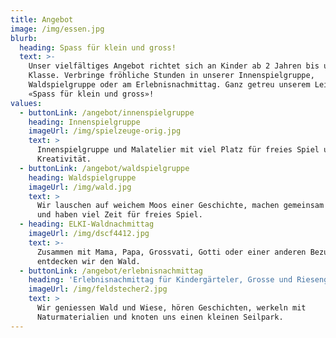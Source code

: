 ```yaml
---
title: Angebot
image: /img/essen.jpg
blurb:
  heading: Spass für klein und gross!
  text: >-
    Unser vielfältiges Angebot richtet sich an Kinder ab 2 Jahren bis und mit 3.
    Klasse. Verbringe fröhliche Stunden in unserer Innenspielgruppe, 
    Waldspielgruppe oder am Erlebnisnachmittag. Ganz getreu unserem Leitsatz
    «Spass für klein und gross»!
values:
  - buttonLink: /angebot/innenspielgruppe
    heading: Innenspielgruppe
    imageUrl: /img/spielzeuge-orig.jpg
    text: >
      Innenspielgruppe und Malatelier mit viel Platz für freies Spiel und
      Kreativität.
  - buttonLink: /angebot/waldspielgruppe
    heading: Waldspielgruppe
    imageUrl: /img/wald.jpg
    text: >
      Wir lauschen auf weichem Moos einer Geschichte, machen gemeinsam ein Feuer
      und haben viel Zeit für freies Spiel. 
  - heading: ELKI-Waldnachmittag
    imageUrl: /img/dscf4412.jpg
    text: >-
      Zusammen mit Mama, Papa, Grossvati, Gotti oder einer anderen Bezugsperson
      entdecken wir den Wald.
  - buttonLink: /angebot/erlebnisnachmittag
    heading: 'Erlebnisnachmittag für Kindergärteler, Grosse und Riesengrosse'
    imageUrl: /img/feldstecher2.jpg
    text: >
      Wir geniessen Wald und Wiese, hören Geschichten, werkeln mit
      Naturmaterialien und knoten uns einen kleinen Seilpark.
---
```


